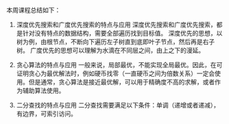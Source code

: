 本周课程总结如下：

1. 深度优先搜索和广度优先搜索的特点与应用
  深度优先搜索和广度优先搜索，都是针对没有特点的数据结构，需要全部遍历找到目标值。
  深度优先的思想，以树为例，由根节点，不断向下遍历左子树直到底即叶子节点，然后再是右子树。
  广度优先的思想可以理解为水滴在不同层之间，由上之下的漫延。

2. 贪心算法的特点与应用
   一般来说，局部最优，不能实现全局最优。因此，在可证明贪心为最优解法时，例如硬币找零（一直硬币之间为倍数关系）一定会使用。但是通常，贪心算法是接近最优解，可以用于精确度不高的求解，或者作为辅助算法使用。

3. 二分查找的特点与应用
  二分查找需要满足以下条件：单调（递增或者递减），有边界，可索引访问。
